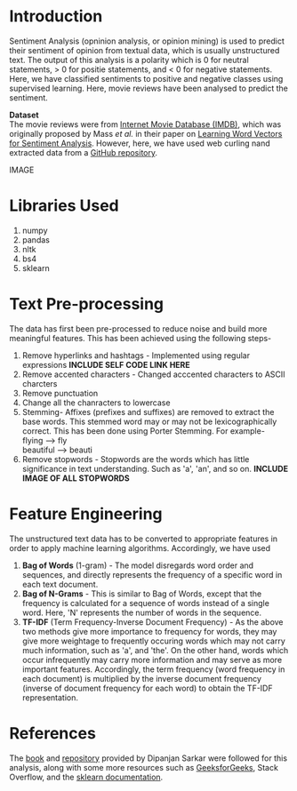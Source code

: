 # Introduction
Sentiment Analysis (opninion analysis, or opinion mining) is used to predict their sentiment of opinion from textual data, which is usually unstructured text. The output of this analysis is a polarity which is 0 for neutral statements, > 0 for positie statements, and < 0 for negative statements. Here, we have classified sentiments to positive and negative classes using supervised learning. Here, movie reviews have been analysed to predict the sentiment.

**Dataset** <br>
The movie reviews were from <a href = "https://ai.stanford.edu/~amaas/data/sentiment/">Internet Movie Database (IMDB)</a>, which was originally proposed by  Mass <i>et al.</i> in their paper on <a href="https://ai.stanford.edu/~amaas/papers/wvSent_acl2011.pdf">Learning Word Vectors for Sentiment Analysis</a>. However, here, we have used web curling nand extracted data from a <a href = "https://github.com/dipanjanS/text-analytics-with-python/blob/master/Old-First-Edition/source_code/Ch07_Semantic_and_Sentiment_Analysis/movie_reviews.csv">GitHub repository</a>.

IMAGE

# Libraries Used
1. numpy <br>
2. pandas <br>
3. nltk <br>
4. bs4 <br>
5. sklearn <br>

# Text Pre-processing
The data has first been pre-processed to reduce noise and build more meaningful features. This has been achieved using the following steps-
1. Remove hyperlinks and hashtags - Implemented using regular expressions  **INCLUDE SELF CODE LINK HERE** <br>
2. Remove accented characters - Changed acccented characters to ASCII charcters <br>
3. Remove punctuation <br>
4. Change all the chanracters to lowercase <br>
5. Stemming- Affixes (prefixes and suffixes) are removed to extract the base words. This stemmed word may or may not be lexicographically correct. This has been done using Porter Stemming. For example- <br>
flying --> fly<br>
beautiful --> beauti<br>
6. Remove stopwords - Stopwords are the words which has little significance in text understanding. Such as 'a', 'an', and so on. **INCLUDE IMAGE OF ALL STOPWORDS**

# Feature Engineering
The unstructured text data has to be converted to appropriate features in order to apply machine learning algorithms. Accordingly, we have used<br>
1. **Bag of Words** (1-gram) - The model disregards word order and sequences, and directly represents the frequency of a specific word in each text document.<br>
2. **Bag of N-Grams** - This is similar to Bag of Words, except that the frequency is calculated for a sequence of words instead of a single word. Here, 'N' represents the number of words in the sequence.<br>
3. **TF-IDF** (Term Frequency-Inverse Document Frequency) - As the above two methods give more importance to frequency for words, they may give more weightage to frequently occuring words which may not carry much information, such as 'a', and 'the'. On the other hand, words which occur infrequently may carry more information and may serve as more important features. Accordingly, the term frequency (word frequency in each document) is multiplied by the inverse document frequency (inverse of document frequency for each word) to obtain the TF-IDF representation.<br>


# References
The <a href = "https://www.apress.com/gp/book/9781484243534">book</a> and <a href = "https://github.com/dipanjanS/text-analytics-with-python">repository</a> provided by Dipanjan Sarkar were followed for this analysis, along with some more resources such as <a href = "https://www.geeksforgeeks.org/text-preprocessing-in-python-set-1/">GeeksforGeeks</a>, Stack Overflow, and the <a href = "https://scikit-learn.org/stable/">sklearn documentation</a>.
